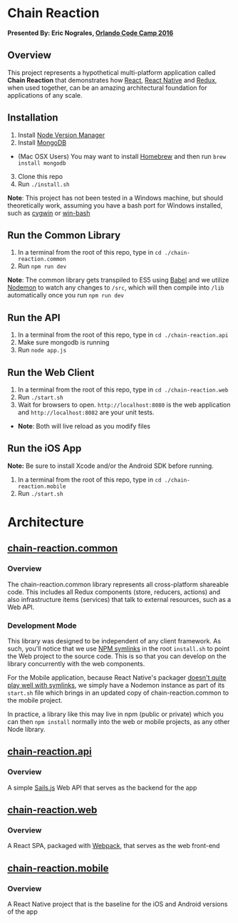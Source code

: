 # Chain Reaction

**Presented By: Eric Nograles, [Orlando Code Camp 2016](http://orlandocodecamp.com/speakers/details/74)**

## Overview

This project represents a hypothetical multi-platform application called **Chain Reaction** that demonstrates how [React](https://facebook.github.io/react/), [React Native](https://facebook.github.io/react-native/) and [Redux](https://github.com/reactjs/redux), when used together, can be an amazing architectural foundation for applications of any scale.

## Installation

1. Install [Node Version Manager](https://github.com/creationix/nvm)
2. Install [MongoDB](https://docs.mongodb.org/manual/installation/)
  * (Mac OSX Users) You may want to install [Homebrew](https://brew.sh) and then run `brew install mongodb`
3. Clone this repo
4. Run `./install.sh`

**Note**: This project has not been tested in a Windows machine, but should theoretically work, assuming you have a bash port for Windows installed, such as [cygwin](http://www.cygwin.com/) or [win-bash](http://win-bash.sourceforge.net/)

## Run the Common Library

1. In a terminal from the root of this repo, type in `cd ./chain-reaction.common`
2. Run `npm run dev`

**Note**: The common library gets transpiled to ES5 using [Babel](https://babeljs.io/) and we utilize [Nodemon](https://github.com/remy/nodemon) to watch any changes to `/src`, which will then compile into `/lib` automatically once you run `npm run dev`

## Run the API

1. In a terminal from the root of this repo, type in `cd ./chain-reaction.api`
2. Make sure mongodb is running
3. Run `node app.js`

## Run the Web Client

1. In a terminal from the root of this repo, type in `cd ./chain-reaction.web`
2. Run `./start.sh`
3. Wait for browsers to open.  `http://localhost:8080` is the web application and `http://localhost:8082` are your unit tests.
  * **Note**: Both will live reload as you modify files

## Run the iOS App

**Note:** Be sure to install Xcode and/or the Android SDK before running.

1. In a terminal from the root of this repo, type in `cd ./chain-reaction.mobile`
2. Run `./start.sh`

# Architecture

## [chain-reaction.common](https://github.com/ericnograles/chain-reaction.common)

### Overview

The chain-reaction.common library represents all cross-platform shareable code.  This includes all Redux components (store, reducers, actions) and also infrastructure items (services) that talk to external resources, such as a Web API.

### Development Mode

This library was designed to be independent of any client framework.  As such, you'll notice that we use [NPM symlinks](https://docs.npmjs.com/cli/link) in the root `install.sh` to point the Web project to the source code.  This is so that you can develop on the library concurrently with the web components.

For the Mobile application, because React Native's packager [doesn't quite play well with symlinks](https://github.com/facebook/react-native/issues/637), we simply have a Nodemon instance as part of its `start.sh` file which brings in an updated copy of chain-reaction.common to the mobile project.

In practice, a library like this may live in npm (public or private) which you can then `npm install` normally into the web or mobile projects, as any other Node library.

## [chain-reaction.api](https://github.com/ericnograles/chain-reaction.api)

### Overview

A simple [Sails.js](http://sailsjs.org/) Web API that serves as the backend for the app

## [chain-reaction.web](https://github.com/ericnograles/chain-reaction.web)

### Overview

A React SPA, packaged with [Webpack](https://webpack.github.io/), that serves as the web front-end

## [chain-reaction.mobile](https://github.com/ericnograles/chain-reaction.mobile)

### Overview
A React Native project that is the baseline for the iOS and Android versions of the app


